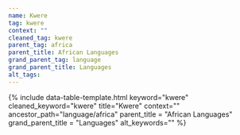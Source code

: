 ```yaml
---
name: Kwere
tag: kwere
context: ""
cleaned_tag: kwere
parent_tag: africa
parent_title: African Languages
grand_parent_tag: language
grand_parent_title: Languages
alt_tags: 
---
```


{% include data-table-template.html 
  keyword="kwere" 
  cleaned_keyword="kwere" 
  title="Kwere"
  context=""
  ancestor_path="language/africa" 
  parent_title = "African Languages"
  grand_parent_title = "Languages"
  alt_keywords=""
%}

